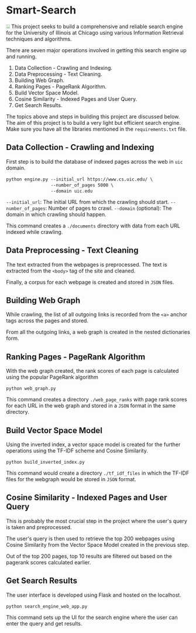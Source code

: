 # Smart-Search

<img src="Results/Query-1/query.JPG" width="10" height="10">
This project seeks to build a comprehensive and reliable search engine for the University of Illinois at Chicago using various Information Retrieval techniques and algorithms.

There are seven major operations involved in getting this search engine up and running.

1) Data Collection - Crawling and Indexing.
2) Data Preprocessing - Text Cleaning.
3) Building Web Graph.
4) Ranking Pages - PageRank Algorithm.
5) Build Vector Space Model.
6) Cosine Similarity - Indexed Pages and User Query. 
7) Get Search Results.

The topics above and steps in building this project are discussed below. The aim of this project is to build a very light but efficient search engine. Make sure you have all the libraries mentioned in the `requirements.txt` file.
 
## Data Collection - Crawling and Indexing

First step is to build the database of indexed pages across the web in `uic` domain.

```
python engine.py --initial_url https://www.cs.uic.edu/ \
                 --number_of_pages 5000 \
                 --domain uic.edu
```

`--initial_url`: The initial URL from which the crawling should start.
`--number_of_pages`: Number of pages to crawl. 
`--domain` (optional): The domain in which crawling should happen.

This command creates a `./documents` directory with data from each URL indexed while crawling.


## Data Preprocessing - Text Cleaning

The text extracted from the webpages is preprocessed. The text is extracted from the `<body>` tag of the site and cleaned.

Finally, a corpus for each webpage is created and stored in `JSON` files.

 
## Building Web Graph

While crawling, the list of all outgoing links is recorded from the `<a>` anchor tags across the pages and stored.

From all the outgoing links, a web graph is created in the nested dictionaries form.


## Ranking Pages - PageRank Algorithm

With the web graph created, the rank scores of each page is calculated using the popular PageRank algorithm

```
python web_graph.py
```

This command creates a directory `./web_page_ranks` with page rank scores for each URL in the web graph and stored in a `JSON` format in the same directory. 


## Build Vector Space Model

Using the inverted index, a vector space model is created for the further operations using the TF-IDF scheme and Cosine Similarity.

```
python build_inverted_index.py
```

This command would create a directory `./tf_idf_files` in which the TF-IDF files for the webgraph would be stored in `JSON` format.


## Cosine Similarity - Indexed Pages and User Query

This is probably the most crucial step in the project where the user's query is taken and preprocessed.

The user's query is then used to retrieve the top 200 webpages using Cosine Similarity from the Vector Space Model created in the previous step.

Out of the top 200 pages, top 10 results are filtered out based on the pagerank scores calculated earlier.


## Get Search Results

The user interface is developed using Flask and hosted on the localhost. 

```
python search_engine_web_app.py
```

This command sets up the UI for the search engine where the user can enter the query and get results.

